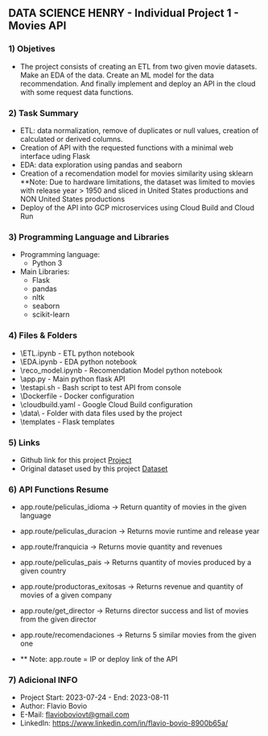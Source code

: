 ## DATA SCIENCE HENRY -  Individual Project 1 - Movies API ##

### 1) Objetives ###
+ The project consists of creating an ETL from two given movie datasets. Make an EDA of the data. Create an ML model for the data recommendation. And finally implement and deploy an API in the cloud with some request data functions.

### 2) Task Summary ###
+ ETL: data normalization, remove of duplicates or null values, creation of calculated or derived columns.
+ Creation of API with the requested functions with a minimal web interface uding Flask
+ EDA: data exploration using pandas and seaborn
+ Creation of a recomendation model for movies similarity using sklearn **Note: Due to hardware limitations, the dataset was limited to movies with release year > 1950 and sliced in United States productions and NON United States productions
+ Deploy of the API into GCP microservices using Cloud Build and Cloud Run



### 3) Programming Language and Libraries ###
- Programming language: 
  - Python 3
- Main Libraries: 
  - Flask
  - pandas
  - nltk
  - seaborn
  - scikit-learn

### 4) Files & Folders ###
+ \ETL.ipynb - ETL python notebook
+ \EDA.ipynb - EDA python notebook
+ \reco_model.ipynb - Recomendation Model python notebook 
+ \app.py - Main python flask API
+ \testapi.sh - Bash script to test API from console
+ \Dockerfile - Docker configuration 
+ \cloudbuild.yaml - Google Cloud Build configuration
+ \data\ - Folder with data files used by the project
+ \templates - Flask templates

### 5) Links ### 
+ Github link for this project [Project](https://github.com/flaviobovio/movies)
+ Original dataset used by this project [Dataset](https://drive.google.com/drive/folders/1mfUVyP3jS-UMdKHERknkQ4gaCRCO2e1v)



### 6) API Functions Resume ###
+ app.route/peliculas_idioma -> Return quantity of movies in the given language

+ app.route/peliculas_duracion -> Returns movie runtime and release year

+ app.route/franquicia -> Returns movie quantity and revenues

+ app.route/peliculas_pais -> Returns quantity of movies produced by a given country

+ app.route/productoras_exitosas -> Returns revenue and quantity of movies of a given company

+ app.route/get_director -> Returns director success and list of movies from the given director

+ app.route/recomendaciones -> Returns 5 similar movies from the given one

+ ** Note: app.route = IP or deploy link of the API

### 7) Adicional INFO ###
+ Project Start: 2023-07-24 - End: 2023-08-11
+ Author: Flavio Bovio
+ E-Mail: flavioboviovt@gmail.com
+ LinkedIn: https://www.linkedin.com/in/flavio-bovio-8900b65a/
